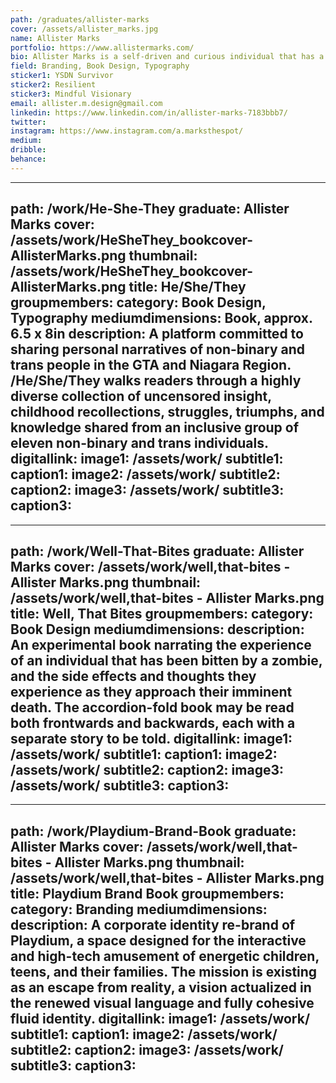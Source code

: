 ```yaml
---
path: /graduates/allister-marks
cover: /assets/allister_marks.jpg
name: Allister Marks
portfolio: https://www.allistermarks.com/
bio: Allister Marks is a self-driven and curious individual that has a passion for discovery and cultivating meaningful human connections, and seeks to collaborate with forward-thinking individuals who share a similar drive.Through constant exploration, they have found particular interests in design communication, branding, book design, typography, corporate identity, as well as experimenting with a variety of tools and mediums. Allister is committed to addressing inclusivity and accessibility, and looks forward to implementing it in their future practise. In his spare time he enjoys drawing, digital illustration, playing guitar, live music, camping, and escaping the city in order to recharge in the quiet seclusion of nature and good company.
field: Branding, Book Design, Typography
sticker1: YSDN Survivor
sticker2: Resilient
sticker3: Mindful Visionary
email: allister.m.design@gmail.com
linkedin: https://www.linkedin.com/in/allister-marks-7183bbb7/
twitter:
instagram: https://www.instagram.com/a.marksthespot/
medium:
dribble:
behance:
---
```


---
path: /work/He-She-They
graduate: Allister Marks
cover: /assets/work/HeSheThey_bookcover-AllisterMarks.png
thumbnail: /assets/work/HeSheThey_bookcover-AllisterMarks.png
title: He/She/They
groupmembers:
category: Book Design, Typography
mediumdimensions: Book, approx. 6.5 x 8in
description: A platform committed to sharing personal narratives of non-binary and trans people in the GTA and Niagara Region. /He/She/They walks readers through a highly diverse collection of uncensored insight, childhood recollections, struggles, triumphs, and knowledge shared from an inclusive group of eleven non-binary and trans individuals.
digitallink:
image1: /assets/work/
subtitle1:
caption1:
image2: /assets/work/
subtitle2:
caption2:
image3: /assets/work/
subtitle3:
caption3:
---

---
path: /work/Well-That-Bites
graduate: Allister Marks
cover: /assets/work/well,that-bites - Allister Marks.png
thumbnail: /assets/work/well,that-bites - Allister Marks.png
title: Well, That Bites
groupmembers:
category: Book Design
mediumdimensions:
description: An experimental book narrating the experience of an individual that has been bitten by a zombie, and the side effects and thoughts they experience as they approach their imminent death. The accordion-fold book may be read both frontwards and backwards, each with a separate story to be told.
digitallink:
image1: /assets/work/
subtitle1:
caption1:
image2: /assets/work/
subtitle2:
caption2:
image3: /assets/work/
subtitle3:
caption3:
---

---
path: /work/Playdium-Brand-Book
graduate: Allister Marks
cover: /assets/work/well,that-bites - Allister Marks.png
thumbnail: /assets/work/well,that-bites - Allister Marks.png
title: Playdium Brand Book
groupmembers:
category: Branding
mediumdimensions:
description: A corporate identity re-brand of Playdium, a space designed for the interactive and high-tech amusement of energetic children, teens, and their families. The mission is existing as an escape from reality, a vision actualized in the renewed visual language and fully cohesive fluid identity.
digitallink:
image1: /assets/work/
subtitle1:
caption1:
image2: /assets/work/
subtitle2:
caption2:
image3: /assets/work/
subtitle3:
caption3:
---
